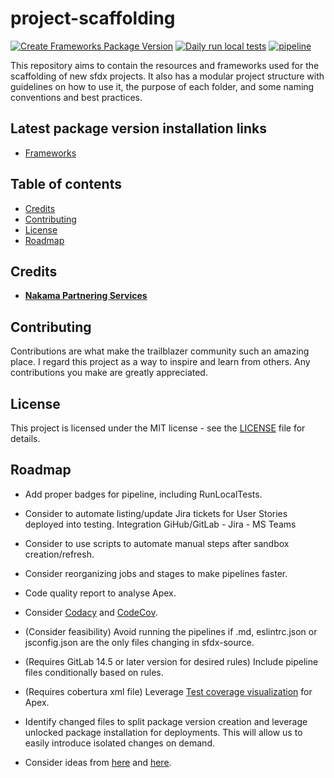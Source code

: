 # project-scaffolding

[![Create Frameworks Package Version](https://github.com/Nakama-Partnering-Services/project-scaffolding/actions/workflows/create-frameworks-package-version.yml/badge.svg)](https://github.com/Nakama-Partnering-Services/project-scaffolding/actions/workflows/create-frameworks-package-version.yml) [![Daily run local tests](https://github.com/Nakama-Partnering-Services/project-scaffolding/actions/workflows/scheduled-tests.yml/badge.svg)](https://github.com/Nakama-Partnering-Services/project-scaffolding/actions/workflows/scheduled-tests.yml) [![pipeline](https://gitlab.com/jdkgabri/project-scaffolding/badges/main/pipeline.svg)](https://gitlab.com/jdkgabri/project-scaffolding/-/commits/main)

This repository aims to contain the resources and frameworks used for the scaffolding of new sfdx projects. It also has a modular project structure with guidelines on how to use it, the purpose of each folder, and some naming conventions and best practices.

## Latest package version installation links

-   [Frameworks](https://login.salesforce.com/packaging/installPackage.apexp?p0=04t7Q000000cijoQAA)

## Table of contents

-   [Credits](#credits)
-   [Contributing](#contributing)
-   [License](#license)
-   [Roadmap](#roadmap)

## Credits

-   [**Nakama Partnering Services**](https://github.com/Nakama-Partnering-Services)

## Contributing

Contributions are what make the trailblazer community such an amazing place. I regard this project as a way to inspire and learn from others. Any contributions you make are greatly appreciated.

## License

This project is licensed under the MIT license - see the [LICENSE](/LICENSE) file for details.

## Roadmap

-   Add proper badges for pipeline, including RunLocalTests.

-   Consider to automate listing/update Jira tickets for User Stories deployed into testing. Integration GiHub/GitLab - Jira - MS Teams

-   Consider to use scripts to automate manual steps after sandbox creation/refresh.

-   Consider reorganizing jobs and stages to make pipelines faster.

-   Code quality report to analyse Apex.

-   Consider [Codacy](https://docs.codacy.com/coverage-reporter/) and [CodeCov](https://about.codecov.io/tool/gitlab-ci/).

-   (Consider feasibility) Avoid running the pipelines if .md, eslintrc.json or jsconfig.json are the only files changing in sfdx-source.

-   (Requires GitLab 14.5 or later version for desired rules) Include pipeline files conditionally based on rules.

-   (Requires cobertura xml file) Leverage [Test coverage visualization](https://docs.gitlab.com/ee/user/project/merge_requests/test_coverage_visualization.html) for Apex.

-   Identify changed files to split package version creation and leverage unlocked package installation for deployments. This will allow us to easily introduce isolated changes on demand.

-   Consider ideas from [here](https://github.com/dxatscale/dxatscale-template/blob/main/.gitlab-ci.yml) and [here](https://gitlab.com/sfdx/sfdx-cicd-template/-/blob/master/Salesforce.gitlab-ci.yml).
